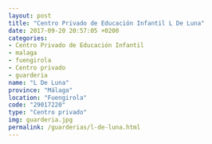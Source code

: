 ```yaml
---
layout: post
title: "Centro Privado de Educación Infantil L De Luna"
date: 2017-09-20 20:57:05 +0200
categories:
- Centro Privado de Educación Infantil
- malaga
- fuengirola
- Centro privado
- guarderia
name: "L De Luna"
province: "Málaga"
location: "Fuengirola"
code: "29017220"
type: "Centro privado"
img: guarderia.jpg
permalink: /guarderias/l-de-luna.html
---
```

